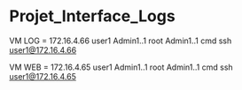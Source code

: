 # Projet_Interface_Logs

VM LOG = 172.16.4.66
user1   Admin1..1
root    Admin1..1
cmd ssh user1@172.16.4.66

VM WEB = 172.16.4.65
user1   Admin1..1
root    Admin1..1
cmd     ssh user1@172.16.4.65